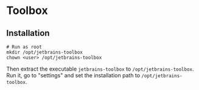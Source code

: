 # Toolbox

## Installation

```shell
# Run as root
mkdir /opt/jetbrains-toolbox
chown <user> /opt/jetbrains-toolbox
```

Then extract the executable `jetbrains-toolbox` to `/opt/jetbrains-toolbox`.
Run it, go to "settings" and set the installation path to `/opt/jetbrains-toolbox`.

